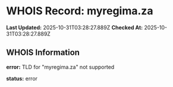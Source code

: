 # WHOIS Record: myregima.za

**Last Updated:** 2025-10-31T03:28:27.889Z
**Checked At:** 2025-10-31T03:28:27.889Z

## WHOIS Information

**error:** TLD for "myregima.za" not supported

**status:** error

